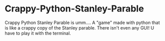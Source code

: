 # Crappy-Python-Stanley-Parable
Crappy Python Stanley Parable is umm.... A "game" made with python that is like a crappy copy of the Stanley parable. There isn't even any GUI! U have to play it with the terminal.
